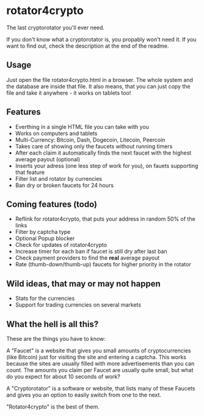 # rotator4crypto
The last cryptorotator you'll ever need.

If you don't know what a cryptorotator is, you propably won't need it.
If you want to find out, check the description at the end of the readme.

## Usage
Just open the file rotator4crypto.html in a browser.
The whole system and the database are inside that file.
It also means, that you can just copy the file and take it anywhere - it works on tablets too!

## Features
- Everthing in a single HTML file you can take with you
- Works on computers and tablets
- Multi-Currency: Bitcoin, Dash, Dogecoin, Litecoin, Peercoin
- Takes care of showing only the faucets without running timers
- After each claim it automatically finds the next faucet with the highest average payout (optional)
- Inserts your adress (one less step of work for you), on fauets supporting that feature
- Filter list and rotator by currencies
- Ban dry or broken faucets for 24 hours

## Coming features (todo)
- Reflink for rotator4crypto, that puts your address in random 50% of the links
- Filter by captcha type
- Optional Popup blocker
- Check for updates of rotator4crypto
- Increase timer for each ban if faucet is still dry after last ban
- Check payment providers to find the **real** average payout
- Rate (thumb-down/thumb-up) faucets for higher priority in the rotator

## Wild ideas, that may or may not happen
- Stats for the currencies
- Support for trading currencies on several markets

## What the hell is all this?
These are the things you have to know:

A "Faucet" is a website that gives you small amounts of cryptocurrencies (like Bitcoin) just for visiting the site and entering a captcha.
This works because the sites are usually filled with more advertisements than you can count.
The amounts you claim per Faucet are usually quite small, but what do you expect for about 10 seconds of work?

A "Cryptorotator" is a software or website, that lists many of these Faucets and gives you an option to easily switch from one to the next.

"Rotator4crypto" is the best of them.

